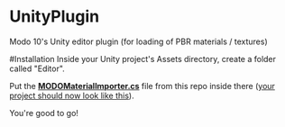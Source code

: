 # UnityPlugin
Modo 10's Unity editor plugin (for loading of PBR materials / textures)


#Installation
Inside your Unity project's Assets directory, create a folder called "Editor".

Put the [**MODOMaterialImporter.cs**](https://github.com/TheFoundry-Modo/UnityPlugin/blob/master/MODOMaterialImporter.cs) file from this repo inside there ([your project should now look like this](https://github.com/TheFoundry-Modo/UnityPlugin/blob/master/scriptPlacement.png)).

You're good to go!
